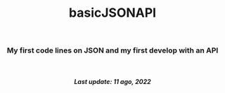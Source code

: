 <h1 align="center">basicJSONAPI</h1>
<br>
<h3 align="center">My first code lines on JSON and my first develop with an API</h3>
<br>
<h5 align="center">Last update: 11 ago, 2022</h5>